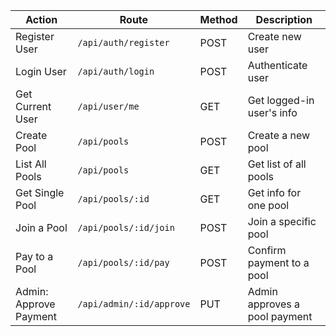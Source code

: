 | Action                 | Route                    | Method | Description                   |
| ---------------------- | ------------------------ | ------ | ----------------------------- |
| Register User          | `/api/auth/register`     | POST   | Create new user               |
| Login User             | `/api/auth/login`        | POST   | Authenticate user             |
| Get Current User       | `/api/user/me`           | GET    | Get logged-in user's info     |
| Create Pool            | `/api/pools`             | POST   | Create a new pool             |
| List All Pools         | `/api/pools`             | GET    | Get list of all pools         |
| Get Single Pool        | `/api/pools/:id`         | GET    | Get info for one pool         |
| Join a Pool            | `/api/pools/:id/join`    | POST   | Join a specific pool          |
| Pay to a Pool          | `/api/pools/:id/pay`     | POST   | Confirm payment to a pool     |
| Admin: Approve Payment | `/api/admin/:id/approve` | PUT    | Admin approves a pool payment |

